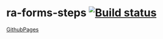 # ra-forms-steps [![Build status](https://ci.appveyor.com/api/projects/status/hnv5ukp3ckjarj6q?svg=true)](https://ci.appveyor.com/project/barsich/ra-forms-steps)
[GithubPages](https://barsich.github.io/ra-forms-steps/)